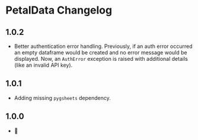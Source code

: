 # PetalData Changelog

## 1.0.2

* Better authentication error handling. Previously, if an auth error occurred an empty dataframe would be created and no error message would be displayed. Now, an `AuthError` exception is raised with additional details (like an invalid API key).

## 1.0.1

* Adding missing `pygsheets` dependency.

## 1.0.0

* 🚀